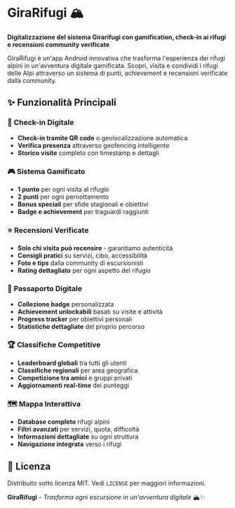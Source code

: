 # GiraRifugi 🏔️

**Digitalizzazione del sistema Girarifugi con gamification, check-in ai rifugi e recensioni community verificate**

GiraRifugi è un'app Android innovativa che trasforma l'esperienza dei rifugi alpini in un'avventura digitale gamificata. Scopri, visita e condividi i rifugi delle Alpi attraverso un sistema di punti, achievement e recensioni verificate dalla community.

## ✨ Funzionalità Principali

### 📍 Check-in Digitale
- **Check-in tramite QR code** o geolocalizzazione automatica
- **Verifica presenza** attraverso geofencing intelligente
- **Storico visite** completo con timestamp e dettagli

### 🎮 Sistema Gamificato
- **1 punto** per ogni visita al rifugio
- **2 punti** per ogni pernottamento
- **Bonus speciali** per sfide stagionali e obiettivi
- **Badge e achievement** per traguardi raggiunti

### ⭐ Recensioni Verificate
- **Solo chi visita può recensire** - garantiamo autenticità
- **Consigli pratici** su servizi, cibo, accessibilità
- **Foto e tips** dalla community di escursionisti
- **Rating dettagliato** per ogni aspetto del rifugio

### 🎯 Passaporto Digitale
- **Collezione badge** personalizzata
- **Achievement unlockabili** basati su visite e attività
- **Progress tracker** per obiettivi personali
- **Statistiche dettagliate** del proprio percorso

### 🏆 Classifiche Competitive
- **Leaderboard globali** tra tutti gli utenti
- **Classifiche regionali** per area geografica
- **Competizione tra amici** e gruppi privati
- **Aggiornamenti real-time** dei punteggi

### 🗺️ Mappa Interattiva
- **Database completo** rifugi alpini
- **Filtri avanzati** per servizi, quota, difficoltà
- **Informazioni dettagliate** su ogni struttura
- **Navigazione integrata** verso i rifugi

## 📄 Licenza

Distribuito sotto licenza MIT. Vedi `LICENSE` per maggiori informazioni.

**GiraRifugi** - *Trasforma ogni escursione in un'avventura digitale* 🏔️✨
